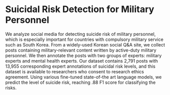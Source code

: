 # Suicidal Risk Detection for Military Personnel

We analyze social media for detecting suicide risk of military personnel, which is especially important for countries with compulsory military service such as South Korea. From a widely-used Korean social Q\&A site, we collect posts containing military-relevant content written by active-duty military personnel. We then annotate the posts with two groups of experts: military experts and mental health experts. Our dataset contains 2,791 posts with 13,955 corresponding expert annotations of suicidal risk levels, and this dataset is available to researchers who consent to research ethics agreement. Using various fine-tuned state-of-the art language models, we predict the level of suicide risk, reaching .88 F1 score for classifying the risks. 
